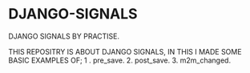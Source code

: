 # DJANGO-SIGNALS
DJANGO SIGNALS BY PRACTISE.

THIS REPOSITRY IS ABOUT DJANGO SIGNALS, IN THIS I MADE SOME BASIC EXAMPLES OF;
1 . pre_save.
2. post_save.
3. m2m_changed.
